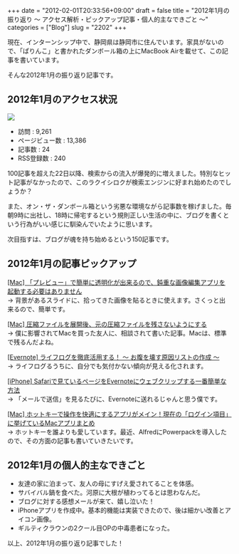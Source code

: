 +++
date = "2012-02-01T20:33:56+09:00"
draft = false
title = "2012年1月の振り返り 〜 アクセス解析・ピックアップ記事・個人的主なできごと 〜"
categories = ["Blog"]
slug = "2202"
+++

現在、インターンシップ中で、静岡県は静岡市に住んでいます。家具がないので、「ぱりんこ」と書かれたダンボール箱の上にMacBook Airを載せて、この記事を書いています。

そんな2012年1月の振り返り記事です。

## 2012年1月のアクセス状況

![](/images/2012/02/2202_1.png)


* 訪問 : 9,261
* ページビュー数 : 13,386
* 記事数 : 24	
* RSS登録数 : 240


100記事を超えた22日以降、検索からの流入が爆発的に増えました。特別なヒット記事がなかったので、このラクイシロクが検索エンジンに好まれ始めたのでしょうか？

また、オン・ザ・ダンボール箱という劣悪な環境ながら記事数を稼げました。毎朝9時に出社し、18時に帰宅するという規則正しい生活の中に、ブログを書くという行為がいい感じに馴染んでいたように思います。

次目指すは、ブログが魂を持ち始めるという150記事です。

## 2012年1月の記事ピックアップ

[[Mac] 「プレビュー」で簡単に透明化が出来るので、鈍重な画像編集アプリを起動する必要はありません](http://rakuishi.com/mac/1945/)<br clear="all">→ 背景があるスライドに、拾ってきた画像を貼るときに使えます。さくっと出来るので、簡単です。

[[Mac] 圧縮ファイルを展開後、元の圧縮ファイルを残さないようにする](http://rakuishi.com/mac/1971/)<br clear="all">→ 僕に影響されてMacを買った友人に、相談されて書いた記事。Macは、標準で残るんだよね。

[[Evernote] ライフログを徹底活用する！ 〜 お腹を壊す原因リストの作成 〜](http://rakuishi.com/evernote/2042/)<br clear="all">→ ライフログるうちに、自分でも気付かない傾向が見える化されます。

[[iPhone] Safariで見ているページをEvernoteにウェブクリップする一番簡単な方法](http://rakuishi.com/iphone/2089/)<br clear="all">→ 「メールで送信」を見るたびに、Evernoteに送れるじゃんと思う僕です。

[[Mac] ホットキーで操作を快適にするアプリがメイン！現在の「ログイン項目」に挙げているMacアプリまとめ](http://rakuishi.com/mac/2140/)<br clear="all">→ ホットキーを誰よりも愛しています。最近、AlfredにPowerpackを導入したので、その方面の記事も書いていきたいです。

## 2012年1月の個人的主なできごと


* 友達の家に泊まって、友人の母にすげえ愛されてることを体感。
* サバイバル鍋を食べた。河原に大根が植わってるとは思わなんだ。
* ブログに対する感想メールが来て、嬉し泣いた！
* iPhoneアプリを作成中。基本的機能は実装できたので、後は細かい改善とアイコン画像。
* ギルティクラウンの2クール目OPの中毒患者になった。


以上、2012年1月の振り返り記事でした！
